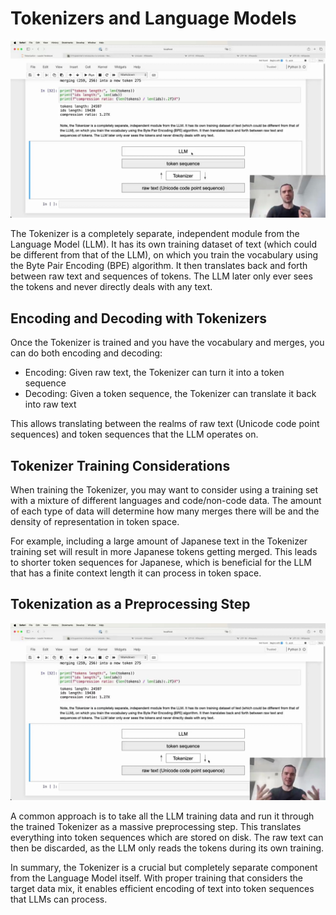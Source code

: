 #  Tokenizers and Language Models

<img src="02480.jpg"/>

The Tokenizer is a completely separate, independent module from the Language Model (LLM). It has its own training dataset of text (which could be different from that of the LLM), on which you train the vocabulary using the Byte Pair Encoding (BPE) algorithm. It then translates back and forth between raw text and sequences of tokens. The LLM later only ever sees the tokens and never directly deals with any text.

## Encoding and Decoding with Tokenizers

Once the Tokenizer is trained and you have the vocabulary and merges, you can do both encoding and decoding:

- Encoding: Given raw text, the Tokenizer can turn it into a token sequence
- Decoding: Given a token sequence, the Tokenizer can translate it back into raw text

This allows translating between the realms of raw text (Unicode code point sequences) and token sequences that the LLM operates on.

## Tokenizer Training Considerations

When training the Tokenizer, you may want to consider using a training set with a mixture of different languages and code/non-code data. The amount of each type of data will determine how many merges there will be and the density of representation in token space.

For example, including a large amount of Japanese text in the Tokenizer training set will result in more Japanese tokens getting merged. This leads to shorter token sequences for Japanese, which is beneficial for the LLM that has a finite context length it can process in token space.

## Tokenization as a Preprocessing Step

<img src="02540.jpg"/>

A common approach is to take all the LLM training data and run it through the trained Tokenizer as a massive preprocessing step. This translates everything into token sequences which are stored on disk. The raw text can then be discarded, as the LLM only reads the tokens during its own training.

In summary, the Tokenizer is a crucial but completely separate component from the Language Model itself. With proper training that considers the target data mix, it enables efficient encoding of text into token sequences that LLMs can process.